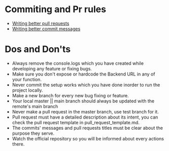 
# Commiting and Pr rules 
- [Writing better pull requests](https://www.pullrequest.com/blog/writing-a-great-pull-request-description/)
- [Writing better commit messages](https://www.freecodecamp.org/news/how-to-write-better-git-commit-messages/)

# Dos and Don'ts
- Always remove the console.logs which you have created while developing any feature or fixing bugs.
- Make sure you don't expose or hardcode the Backend URL in any of your function.
- Never commit the setup works which you have done inorder to run the project locally.
- Make a new branch for every new bug fixing or feature.
- Your local master || main branch should always be updated with the remote's main branch
- Never make a pull request in the master branch, use test branch for it.
- Pull request must have a detailed description about its intent, you can check the pull request template in pull_request_template.md.
- The commits' messages and pull requests titles must be clear about the purpose they serve.
- Watch the official repository so you will be informed about every actions there.
